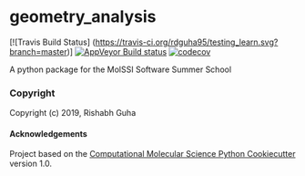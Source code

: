 geometry_analysis
==============================
[//]: # (Badges)
[![Travis Build Status] (https://travis-ci.org/rdguha95/testing_learn.svg?branch=master)]
[![AppVeyor Build status](https://ci.appveyor.com/api/projects/status/REPLACE_WITH_APPVEYOR_LINK/branch/master?svg=true)](https://ci.appveyor.com/project/REPLACE_WITH_OWNER_ACCOUNT/geometry_analysis/branch/master)
[![codecov](https://codecov.io/gh/REPLACE_WITH_OWNER_ACCOUNT/geometry_analysis/branch/master/graph/badge.svg)](https://codecov.io/gh/REPLACE_WITH_OWNER_ACCOUNT/geometry_analysis/branch/master)

A python package for the MolSSI Software Summer School

### Copyright

Copyright (c) 2019, Rishabh Guha


#### Acknowledgements
 
Project based on the 
[Computational Molecular Science Python Cookiecutter](https://github.com/molssi/cookiecutter-cms) version 1.0.
